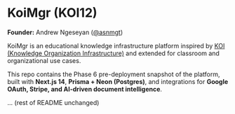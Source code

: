 # KoiMgr (KOI12)

**Founder:** Andrew Ngeseyan ([@asnmgt](https://github.com/asnmgt))  

KoiMgr is an educational knowledge infrastructure platform inspired by [KOI (Knowledge Organization Infrastructure)](https://github.com/BlockScience/koi) and extended for classroom and organizational use cases.

This repo contains the Phase 6 pre-deployment snapshot of the platform, built with **Next.js 14**, **Prisma + Neon (Postgres)**, and integrations for **Google OAuth, Stripe, and AI-driven document intelligence**.

... (rest of README unchanged)
